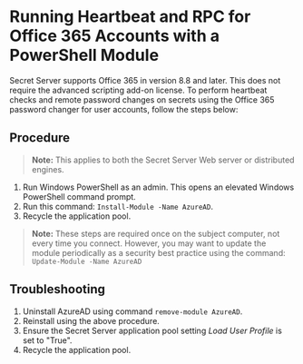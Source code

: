 [title]: # "Running Heartbeat and RPC for Office 365 Accounts with a PowerShell Module"
[tags]: # "Remote Password Changing, PowerShell, office 365"
[priority]: # "1000"

# Running Heartbeat and RPC for Office 365 Accounts with a PowerShell Module

Secret Server supports Office 365 in version 8.8 and later. This does not require the advanced scripting add-on license. To perform heartbeat checks and remote password changes on secrets using the Office 365 password changer for user accounts, follow the steps below:

## Procedure

> **Note:** This applies to both the Secret Server Web server or distributed engines.

1. Run Windows PowerShell as an admin. This opens an elevated Windows PowerShell command prompt.
1. Run this command: `Install-Module -Name AzureAD`.
1. Recycle the application pool.      

> **Note:** These steps are required once on the subject computer, not every time you connect. However, you may want to update the module periodically as a security best practice using the command: `Update-Module -Name AzureAD`

## Troubleshooting

1. Uninstall AzureAD using command `remove-module AzureAD`.
1. Reinstall using the above procedure.
1. Ensure the Secret Server application pool setting *Load User Profile* is set to "True". 
1. Recycle the application pool. 
    